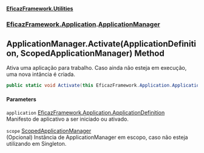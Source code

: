 #### [EficazFramework.Utilities](EficazFrameworkUtilities.md 'EficazFramework Utilities')
### [EficazFramework.Application](EficazFrameworkUtilities.md#EficazFramework_Application 'EficazFramework.Application').[ApplicationManager](ApplicationManager.md 'EficazFramework.Application.ApplicationManager')
## ApplicationManager.Activate(ApplicationDefinition, ScopedApplicationManager) Method
Ativa uma aplicação para trabalho. Caso ainda não esteja em execução, uma nova intância é criada.  
```csharp
public static void Activate(this EficazFramework.Application.ApplicationDefinition application, EficazFramework.Application.ScopedApplicationManager scope=null);
```
#### Parameters
<a name='EficazFramework_Application_ApplicationManager_Activate(EficazFramework_Application_ApplicationDefinition_EficazFramework_Application_ScopedApplicationManager)_application'></a>
`application` [EficazFramework.Application.ApplicationDefinition](https://docs.microsoft.com/en-us/dotnet/api/EficazFramework.Application.ApplicationDefinition 'EficazFramework.Application.ApplicationDefinition')  
Manifesto de aplicativo a ser iniciado ou ativado.
  
<a name='EficazFramework_Application_ApplicationManager_Activate(EficazFramework_Application_ApplicationDefinition_EficazFramework_Application_ScopedApplicationManager)_scope'></a>
`scope` [ScopedApplicationManager](ScopedApplicationManager.md 'EficazFramework.Application.ScopedApplicationManager')  
(Opcional) Instância de ApplicationManager em escopo, caso não esteja utilizando em Singleton.
  
